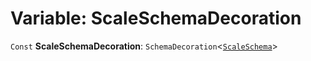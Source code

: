 # Variable: ScaleSchemaDecoration

`Const` **ScaleSchemaDecoration**: `SchemaDecoration`<[`ScaleSchema`](/auto-docs/playground-react/interfaces/ScaleSchema.md)>
